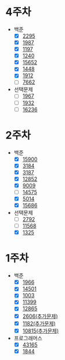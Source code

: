 # 4주차
* 백준
   * [x] [2295](https://www.acmicpc.net/problem/2295)
   * [x] [1987](https://www.acmicpc.net/problem/1987)
   * [x] [1197](https://www.acmicpc.net/problem/1197)
   * [x] [1240](https://www.acmicpc.net/problem/1240)
   * [x] [15652](https://www.acmicpc.net/problem/15652)
   * [x] [1448](https://www.acmicpc.net/problem/1448)
   * [x] [1912](https://www.acmicpc.net/problem/1912)
   * [ ] [7662](https://www.acmicpc.net/problem/7662)
* 선택문제
   * [ ] [1967](https://www.acmicpc.net/problem/1967)
   * [ ] [1932](https://www.acmicpc.net/problem/1932)
   * [ ] [16236](https://www.acmicpc.net/problem/16236)

# 2주차
* 백준
   * [x] [15900](https://www.acmicpc.net/problem/15900)
   * [x] [3184](https://www.acmicpc.net/problem/3184)
   * [x] [3187](https://www.acmicpc.net/problem/3187)
   * [x] [12852](https://www.acmicpc.net/problem/12852)
   * [x] [9009](https://www.acmicpc.net/problem/9009)
   * [ ] [14575](https://www.acmicpc.net/problem/14575)
   * [x] [5014](https://www.acmicpc.net/problem/5014)
   * [x] [15686](https://www.acmicpc.net/problem/15686)
* 선택문제
   * [ ] [2792](https://www.acmicpc.net/problem/2792)
   * [ ] [11568](https://www.acmicpc.net/problem/11568)
   * [x] [1325](https://www.acmicpc.net/problem/1325)

# 1주차
* 백준
    * [x] [1966](https://www.acmicpc.net/problem/1966)
    * [x] [14501](https://www.acmicpc.net/problem/14501)
    * [x] [1003](https://www.acmicpc.net/problem/1003)
    * [x] [11399](https://www.acmicpc.net/problem/11399)
    * [x] [12865](https://www.acmicpc.net/problem/12865)
    * [x] [2606(추가문제)](https://www.acmicpc.net/problem/2606)
    * [x] [1182(추가문제)](https://www.acmicpc.net/problem/1182)
    * [x] [10815(추가문제)](https://www.acmicpc.net/problem/10815)
* 프로그래머스
    * [x] [43165](https://programmers.co.kr/learn/courses/30/lessons/43165)
    * [x] [1844](https://programmers.co.kr/learn/courses/30/lessons/1844)
